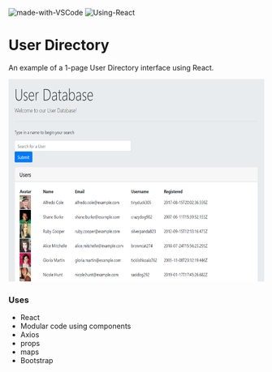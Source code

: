 ![made-with-VSCode](https://img.shields.io/badge/Made%20With-VS%20Code-blue)  ![Using-React](https://img.shields.io/badge/Using-React-lightgreen)

# User Directory
An example of a 1-page User Directory interface using React.

<img src="./assets/screenshot.png"
     alt="Img"
     style="margin-right: 10px; height: 400px;" />

### Uses
* React
* Modular code using components
* Axios
* props
* maps
* Bootstrap
